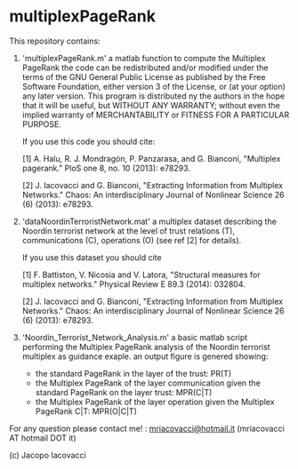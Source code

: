 # multiplexPageRank


This repository contains:

1) 'multiplexPageRank.m' a matlab function to compute the Multiplex PageRank 
    the  code can be redistributed and/or modified under the terms of the GNU 
    General Public License as published by the Free Software Foundation, either 
    version 3 of the License, or (at your option) any later version.
    This program is distributed ny the authors in the hope that it will be 
    useful, but WITHOUT ANY WARRANTY; without even the implied warranty of
    MERCHANTABILITY or FITNESS FOR A PARTICULAR PURPOSE.

  
    If you use this code you should cite: 

    [1] A. Halu, R. J. Mondragón, P. Panzarasa, and G. Bianconi, 
        "Multiplex pagerank." PloS one 8, no. 10 (2013): e78293.  

    [2] J. Iacovacci and G. Bianconi, "Extracting Information from Multiplex Networks." 
        Chaos: An interdisciplinary Journal of Nonlinear Science 26 (6) (2013): e78293.  



2) 'dataNoordinTerroristNetwork.mat' a multiplex dataset describing the Noordin terrorist 
    network at the level of trust relations (T), communications (C), operations (O) (see 
    ref [2] for details). 
    
    If you use this dataset you should cite   


    [1] F. Battiston, V. Nicosia and V. Latora, "Structural measures for multiplex networks." 
        Physical Review E 89.3 (2014): 032804.


    [2] J. Iacovacci and G. Bianconi, "Extracting Information from Multiplex Networks." 
        Chaos: An interdisciplinary Journal of Nonlinear Science 26 (6) (2013): e78293.  



3) 'Noordin_Terrorist_Network_Analysis.m' a basic matlab script performing the Multiplex PageRank 
    analysis of the Noordin terrorist multiplex as guidance exaple. an output figure is genered showing:
    - the standard PageRank in the layer of the trust: PR(T)     
    - the Multiplex PageRank of the layer communication given the standard PageRank on the layer trust: MPR(C|T)  
    - the Multiplex PageRank of the layer operation given the Multiplex PageRank C|T: MPR(O|C|T)

 
For any question please contact me! : mriacovacci@hotmail.it  (mriacovacci AT hotmail DOT it)


(c) Jacopo Iacovacci
